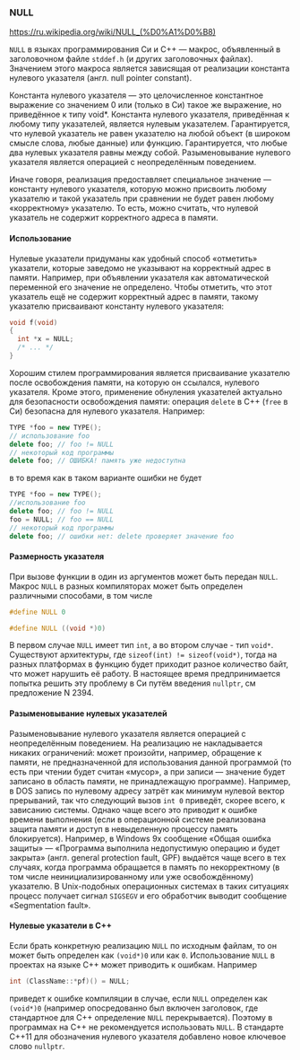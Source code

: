 ### NULL

https://ru.wikipedia.org/wiki/NULL_(%D0%A1%D0%B8)

`NULL` в языках программирования Си и C++ — макрос, объявленный в заголовочном файле `stddef.h` (и других заголовочных файлах). Значением этого макроса является зависящая от реализации константа нулевого указателя (англ. null pointer constant).

Константа нулевого указателя — это целочисленное константное выражение со значением 0 или (только в Си) такое же выражение, но приведённое к типу void*. Константа нулевого указателя, приведённая к любому типу указателей, является нулевым указателем. Гарантируется, что нулевой указатель не равен указателю на любой объект (в широком смысле слова, любые данные) или функцию. Гарантируется, что любые два нулевых указателя равны между собой. Разыменовывание нулевого указателя является операцией с неопределённым поведением.

Иначе говоря, реализация предоставляет специальное значение — константу нулевого указателя, которую можно присвоить любому указателю и такой указатель при сравнении не будет равен любому «корректному» указателю. То есть, можно считать, что нулевой указатель не содержит корректного адреса в памяти.

#### Использование

Нулевые указатели придуманы как удобный способ «отметить» указатели, которые заведомо не указывают на корректный адрес в памяти. Например, при объявлении указателя как автоматической переменной его значение не определено. Чтобы отметить, что этот указатель ещё не содержит корректный адрес в памяти, такому указателю присваивают константу нулевого указателя:

```c
void f(void)
{
  int *x = NULL;
  /* ... */
}
```

Хорошим стилем программирования является присваивание указателю после освобождения памяти, на которую он ссылался, нулевого указателя. Кроме этого, применение обнуления указателей актуально для безопасности освобождения памяти: операция `delete` в C++ (`free` в Си) безопасна для нулевого указателя. Например:

```c++
TYPE *foo = new TYPE();
// использование foo
delete foo; // foo != NULL
// некоторый код программы
delete foo; // ОШИБКА! память уже недоступна
```

в то время как в таком варианте ошибки не будет

```c++
TYPE *foo = new TYPE();
//использование foo
delete foo; // foo != NULL
foo = NULL; // foo == NULL
// некоторый код программы
delete foo; // ошибки нет: delete проверяет значение foo
```

#### Размерность указателя

При вызове функции в один из аргументов может быть передан `NULL`. Макрос `NULL` в разных компиляторах может быть определен различными способами, в том числе

```c
#define NULL 0

#define NULL ((void *)0)
```

В первом случае `NULL` имеет тип `int`, а во втором случае - тип `void*`. Существуют архитектуры, где `sizeof(int) != sizeof(void*)`, тогда на разных платформах в функцию будет приходит разное количество байт, что может нарушить её работу. В настоящее время предпринимается попытка решить эту проблему в Си путём введения `nullptr`, см предложение N 2394.

#### Разыменовывание нулевых указателей

Разыменовывание нулевого указателя является операцией с неопределённым поведением. На реализацию не накладывается никаких ограничений: может произойти, например, обращение к памяти, не предназначенной для использования данной программой (то есть при чтении будет считан «мусор», а при записи — значение будет записано в область памяти, не принадлежащую программе). Например, в DOS запись по нулевому адресу затрёт как минимум нулевой вектор прерываний, так что следующий вызов `int 0` приведёт, скорее всего, к зависанию системы. Однако чаще всего это приводит к ошибке времени выполнения (если в операционной системе реализована защита памяти и доступ в невыделенную процессу память блокируется). Например, в Windows 9x сообщение «Общая ошибка защиты» — «Программа выполнила недопустимую операцию и будет закрыта» (англ. general protection fault, GPF) выдаётся чаще всего в тех случаях, когда программа обращается в память по некорректному (в том числе неинициализированному или уже освобождённому) указателю. В Unix-подобных операционных системах в таких ситуациях процесс получает сигнал `SIGSEGV` и его обработчик выводит сообщение «Segmentation fault».

#### Нулевые указатели в C++

Если брать конкретную реализацию `NULL` по исходным файлам, то он может быть определен как `(void*)0` или как `0`. Использование `NULL` в проектах на языке C++ может приводить к ошибкам. Например

```c++
int (ClassName::*pf)() = NULL;
```

приведет к ошибке компиляции в случае, если `NULL` определен как `(void*)0` (например опосредованно был включен заголовок, где стандартное для C++ определение `NULL` перекрывается). Поэтому в программах на C++ не рекомендуется использовать `NULL`. В стандарте C++11 для обозначения нулевого указателя добавлено новое ключевое слово `nullptr`.
